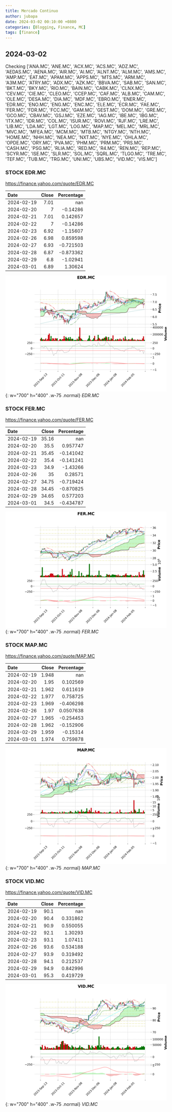 ```yaml
---
title: Mercado Continuo
author: jubapa
date: 2024-03-02 00:10:00 +0800
categories: [Blogging, Finance, MC]
tags: [finance]
---
```


## 2024-03-02

Checking ['ANA.MC', 'ANE.MC', 'ACX.MC', 'ACS.MC', 'ADZ.MC', 'AEDAS.MC', 'AENA.MC', 'AIR.MC', 'AI.MC', 'ALNT.MC', 'ALM.MC', 'AMS.MC', 'AMP.MC', 'EAT.MC', 'APAM.MC', 'APPS.MC', 'MTS.MC', 'ARM.MC', 'A3M.MC', 'ATRY.MC', 'ADX.MC', 'AZK.MC', 'BBVA.MC', 'SAB.MC', 'SAN.MC', 'BKT.MC', 'BKY.MC', 'RIO.MC', 'BAIN.MC', 'CABK.MC', 'CLNX.MC', 'CEV.MC', 'CIE.MC', 'CLEO.MC', 'CCEP.MC', 'CAF.MC', 'ALB.MC', 'CAM.MC', 'OLE.MC', 'DESA.MC', 'DIA.MC', 'MDF.MC', 'EBRO.MC', 'ENER.MC', 'EDR.MC', 'ENO.MC', 'ENG.MC', 'ENC.MC', 'ELE.MC', 'ECR.MC', 'FAE.MC', 'FER.MC', 'FDR.MC', 'FCC.MC', 'GAM.MC', 'GEST.MC', 'DOM.MC', 'GRE.MC', 'GCO.MC', 'CBAV.MC', 'GSJ.MC', 'EZE.MC', 'IAG.MC', 'IBE.MC', 'IBG.MC', 'ITX.MC', 'IDR.MC', 'COL.MC', 'ISUR.MC', 'ROVI.MC', 'RJF.MC', 'LRE.MC', 'LIB.MC', 'LDA.MC', 'LGT.MC', 'LOG.MC', 'MAP.MC', 'MEL.MC', 'MRL.MC', 'MVC.MC', 'MFEA.MC', 'MCM.MC', 'MTB.MC', 'NTGY.MC', 'NTH.MC', 'HOME.MC', 'NHH.MC', 'NEA.MC', 'NXT.MC', 'NYE.MC', 'OHLA.MC', 'OPDE.MC', 'ORY.MC', 'PVA.MC', 'PHM.MC', 'PRM.MC', 'PRS.MC', 'CASH.MC', 'PSG.MC', 'RLIA.MC', 'RED.MC', 'R4.MC', 'REN.MC', 'REP.MC', 'SCYR.MC', 'ISE.MC', 'SLR.MC', 'SOL.MC', 'SQRL.MC', 'TLGO.MC', 'TRE.MC', 'TEF.MC', 'TUB.MC', 'TRG.MC', 'UNI.MC', 'UBS.MC', 'VID.MC', 'VIS.MC']



### STOCK EDR.MC
<https://finance.yahoo.com/quote/EDR.MC>

| Date       |   Close |   Percentage |
|:-----------|--------:|-------------:|
| 2024-02-19 |    7.01 |   nan        |
| 2024-02-20 |    7    |    -0.14286  |
| 2024-02-21 |    7.01 |     0.142657 |
| 2024-02-22 |    7    |    -0.14286  |
| 2024-02-23 |    6.92 |    -1.15607  |
| 2024-02-26 |    6.98 |     0.859598 |
| 2024-02-27 |    6.93 |    -0.721503 |
| 2024-02-28 |    6.87 |    -0.873362 |
| 2024-02-29 |    6.8  |    -1.02941  |
| 2024-03-01 |    6.89 |     1.30624  |

![EDR.MC](/assets/img/stocks/EDR.png){: w="700" h="400" .w-75 .normal}
_EDR.MC_

### STOCK FER.MC
<https://finance.yahoo.com/quote/FER.MC>

| Date       |   Close |   Percentage |
|:-----------|--------:|-------------:|
| 2024-02-19 |   35.16 |   nan        |
| 2024-02-20 |   35.5  |     0.957747 |
| 2024-02-21 |   35.45 |    -0.141042 |
| 2024-02-22 |   35.4  |    -0.141241 |
| 2024-02-23 |   34.9  |    -1.43266  |
| 2024-02-26 |   35    |     0.28571  |
| 2024-02-27 |   34.75 |    -0.719424 |
| 2024-02-28 |   34.45 |    -0.870825 |
| 2024-02-29 |   34.65 |     0.577203 |
| 2024-03-01 |   34.5  |    -0.434787 |

![FER.MC](/assets/img/stocks/FER.png){: w="700" h="400" .w-75 .normal}
_FER.MC_

### STOCK MAP.MC
<https://finance.yahoo.com/quote/MAP.MC>

| Date       |   Close |   Percentage |
|:-----------|--------:|-------------:|
| 2024-02-19 |   1.948 |  nan         |
| 2024-02-20 |   1.95  |    0.102569  |
| 2024-02-21 |   1.962 |    0.611619  |
| 2024-02-22 |   1.977 |    0.758725  |
| 2024-02-23 |   1.969 |   -0.406298  |
| 2024-02-26 |   1.97  |    0.0507638 |
| 2024-02-27 |   1.965 |   -0.254453  |
| 2024-02-28 |   1.962 |   -0.152906  |
| 2024-02-29 |   1.959 |   -0.15314   |
| 2024-03-01 |   1.974 |    0.759878  |

![MAP.MC](/assets/img/stocks/MAP.png){: w="700" h="400" .w-75 .normal}
_MAP.MC_

### STOCK VID.MC
<https://finance.yahoo.com/quote/VID.MC>

| Date       |   Close |   Percentage |
|:-----------|--------:|-------------:|
| 2024-02-19 |    90.1 |   nan        |
| 2024-02-20 |    90.4 |     0.331862 |
| 2024-02-21 |    90.9 |     0.550055 |
| 2024-02-22 |    92.1 |     1.30293  |
| 2024-02-23 |    93.1 |     1.07411  |
| 2024-02-26 |    93.6 |     0.534188 |
| 2024-02-27 |    93.9 |     0.319492 |
| 2024-02-28 |    94.1 |     0.212537 |
| 2024-02-29 |    94.9 |     0.842996 |
| 2024-03-01 |    95.3 |     0.419729 |

![VID.MC](/assets/img/stocks/VID.png){: w="700" h="400" .w-75 .normal}
_VID.MC_
